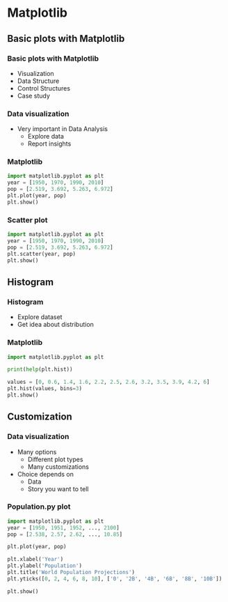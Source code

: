 # Matplotlib

## Basic plots with Matplotlib

### Basic plots with Matplotlib

- Visualization
- Data Structure
- Control Structures
- Case study

### Data visualization

- Very important in Data Analysis
  - Explore data
  - Report insights
  
### Matplotlib

```python
import matplotlib.pyplot as plt
year = [1950, 1970, 1990, 2010]
pop = [2.519, 3.692, 5.263, 6.972]
plt.plot(year, pop)
plt.show()
```

### Scatter plot

```python
import matplotlib.pyplot as plt
year = [1950, 1970, 1990, 2010]
pop = [2.519, 3.692, 5.263, 6.972]
plt.scatter(year, pop)
plt.show()
```

## Histogram

### Histogram

- Explore dataset
- Get idea about distribution

### Matplotlib

```python
import matplotlib.pyplot as plt

print(help(plt.hist))

values = [0, 0.6, 1.4, 1.6, 2.2, 2.5, 2.6, 3.2, 3.5, 3.9, 4.2, 6]
plt.hist(values, bins=3)
plt.show()
```
## Customization

### Data visualization

- Many options
  - Different plot types
  - Many customizations
- Choice depends on
  - Data
  - Story you want to tell

### Population.py plot

```python
import matplotlib.pyplot as plt
year = [1950, 1951, 1952, ..., 2100]
pop = [2.538, 2.57, 2.62, ..., 10.85]

plt.plot(year, pop)

plt.xlabel('Year')
plt.ylabel('Population')
plt.title('World Population Projections')
plt.yticks([0, 2, 4, 6, 8, 10], ['0', '2B', '4B', '6B', '8B', '10B'])

plt.show()
```